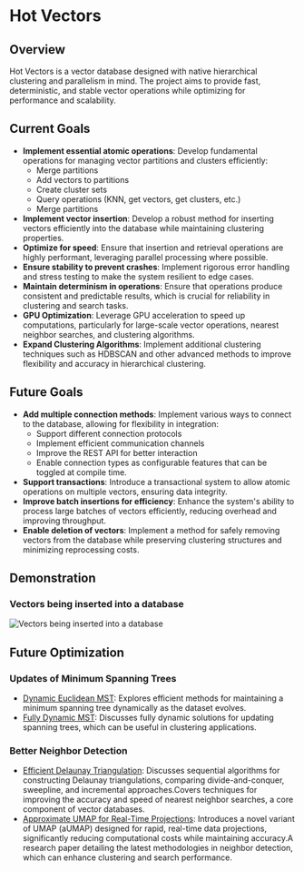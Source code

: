 # Hot Vectors

## Overview
Hot Vectors is a vector database designed with native hierarchical clustering and parallelism in mind. The project aims to provide fast, deterministic, and stable vector operations while optimizing for performance and scalability.

## Current Goals
- **Implement essential atomic operations**: Develop fundamental operations for managing vector partitions and clusters efficiently:
  - Merge partitions
  - Add vectors to partitions
  - Create cluster sets
  - Query operations (KNN, get vectors, get clusters, etc.)
  - Merge partitions
- **Implement vector insertion**: Develop a robust method for inserting vectors efficiently into the database while maintaining clustering properties.
- **Optimize for speed**: Ensure that insertion and retrieval operations are highly performant, leveraging parallel processing where possible.
- **Ensure stability to prevent crashes**: Implement rigorous error handling and stress testing to make the system resilient to edge cases.
- **Maintain determinism in operations**: Ensure that operations produce consistent and predictable results, which is crucial for reliability in clustering and search tasks.
- **GPU Optimization**: Leverage GPU acceleration to speed up computations, particularly for large-scale vector operations, nearest neighbor searches, and clustering algorithms.
- **Expand Clustering Algorithms**: Implement additional clustering techniques such as HDBSCAN and other advanced methods to improve flexibility and accuracy in hierarchical clustering.

## Future Goals
- **Add multiple connection methods**: Implement various ways to connect to the database, allowing for flexibility in integration:
  - Support different connection protocols
  - Implement efficient communication channels
  - Improve the REST API for better interaction
  - Enable connection types as configurable features that can be toggled at compile time.
- **Support transactions**: Introduce a transactional system to allow atomic operations on multiple vectors, ensuring data integrity.
- **Improve batch insertions for efficiency**: Enhance the system's ability to process large batches of vectors efficiently, reducing overhead and improving throughput.
- **Enable deletion of vectors**: Implement a method for safely removing vectors from the database while preserving clustering structures and minimizing reprocessing costs.

## Demonstration
### Vectors being inserted into a database
![Vectors being inserted into a database](.\demo.gif)

## Future Optimization
### Updates of Minimum Spanning Trees
- [Dynamic Euclidean MST](https://link.springer.com/article/10.1007/BF01228509): Explores efficient methods for maintaining a minimum spanning tree dynamically as the dataset evolves.
- [Fully Dynamic MST](https://link.springer.com/article/10.1007/BF01944354): Discusses fully dynamic solutions for updating spanning trees, which can be useful in clustering applications.

### Better Neighbor Detection
- [Efficient Delaunay Triangulation](https://dl.acm.org/doi/pdf/10.1145/220279.220286): Discusses sequential algorithms for constructing Delaunay triangulations, comparing divide-and-conquer, sweepline, and incremental approaches.Covers techniques for improving the accuracy and speed of nearest neighbor searches, a core component of vector databases.
- [Approximate UMAP for Real-Time Projections](https://arxiv.org/pdf/2404.04001): Introduces a novel variant of UMAP (aUMAP) designed for rapid, real-time data projections, significantly reducing computational costs while maintaining accuracy.A research paper detailing the latest methodologies in neighbor detection, which can enhance clustering and search performance.

